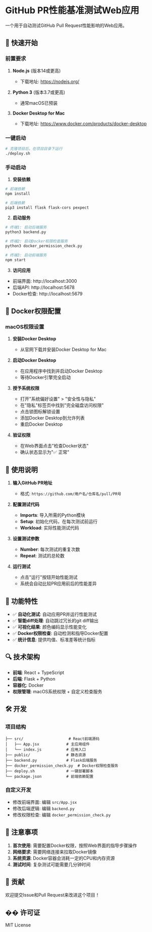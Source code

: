 # GitHub PR性能基准测试Web应用

一个用于自动测试GitHub Pull Request性能影响的Web应用。

## 🚀 快速开始

### 前置要求

1. **Node.js** (版本14或更高)
   - 下载地址: https://nodejs.org/

2. **Python 3** (版本3.7或更高)
   - 通常macOS已预装

3. **Docker Desktop for Mac**
   - 下载地址: https://www.docker.com/products/docker-desktop

### 一键启动

```bash
# 克隆项目后，在项目目录下运行
./deploy.sh
```

### 手动启动

1. **安装依赖**
```bash
# 前端依赖
npm install

# 后端依赖
pip3 install flask flask-cors pexpect
```

2. **启动服务**
```bash
# 终端1: 启动后端服务
python3 backend.py

# 终端2: 启动Docker权限检查服务
python3 docker_permission_check.py

# 终端3: 启动前端服务
npm start
```

3. **访问应用**
- 前端界面: http://localhost:3000
- 后端API: http://localhost:5678
- Docker检查: http://localhost:5679

## 🔧 Docker权限配置

### macOS权限设置

1. **安装Docker Desktop**
   - 从官网下载并安装Docker Desktop for Mac

2. **启动Docker Desktop**
   - 在应用程序中找到并启动Docker Desktop
   - 等待Docker引擎完全启动

3. **授予系统权限**
   - 打开"系统偏好设置" > "安全性与隐私"
   - 在"隐私"标签页中找到"完全磁盘访问权限"
   - 点击锁图标解锁设置
   - 添加Docker Desktop到允许列表
   - 重启Docker Desktop

4. **验证权限**
   - 在Web界面点击"检查Docker状态"
   - 确认状态显示为"✅ 正常"

## 📖 使用说明

1. **输入GitHub PR地址**
   - 格式: `https://github.com/用户名/仓库名/pull/PR号`

2. **配置测试代码**
   - **Imports**: 导入所需的Python模块
   - **Setup**: 初始化代码，在每次测试前运行
   - **Workload**: 实际性能测试代码

3. **设置测试参数**
   - **Number**: 每次测试的重复次数
   - **Repeat**: 测试的总轮数

4. **运行测试**
   - 点击"运行"按钮开始性能测试
   - 系统会自动比较PR应用前后的性能差异

## 🎯 功能特性

- ✅ **自动化测试**: 自动应用PR并运行性能测试
- ✅ **智能diff处理**: 自动跳过冗长的git diff输出
- ✅ **可视化结果**: 颜色编码显示性能变化
- ✅ **Docker权限检查**: 自动检测和指导Docker配置
- ✅ **统计信息**: 提供均值、标准差等统计指标

## 🔍 技术架构

- **前端**: React + TypeScript
- **后端**: Flask + Python
- **容器化**: Docker
- **权限管理**: macOS系统权限 + 自定义检查服务

## 🛠️ 开发

### 项目结构
```
├── src/                    # React前端源码
│   ├── App.jsx            # 主应用组件
│   └── index.js           # 应用入口
├── public/                # 静态资源
├── backend.py             # Flask后端服务
├── docker_permission_check.py  # Docker权限检查服务
├── deploy.sh              # 一键部署脚本
└── package.json           # 前端依赖配置
```

### 自定义开发
- 修改前端界面: 编辑 `src/App.jsx`
- 修改后端逻辑: 编辑 `backend.py`
- 修改权限检查: 编辑 `docker_permission_check.py`

## 📝 注意事项

1. **首次使用**: 需要配置Docker权限，按照Web界面的指导步骤操作
2. **网络要求**: 需要网络连接来拉取Docker镜像
3. **系统资源**: Docker容器会消耗一定的CPU和内存资源
4. **测试时间**: 复杂测试可能需要几分钟时间

## 🤝 贡献

欢迎提交Issue和Pull Request来改进这个项目！

## �� 许可证

MIT License 